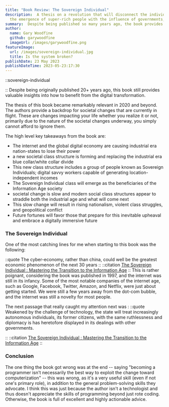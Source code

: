 ```yaml
---
title: "Book Review: The Sovereign Individual"
description:  A thesis on a revolution that will disconnect the individual from the nation-state in the 21st century. 
  the emergence of super-rich people with the influence of governments, and the rise of electronic money, among other things.
summary:  Despite being published so many years ago, the book provides valuable insights into how to benefit from the digital transformation.
author:
  name: Gary Woodfine
  github: garywoodfine
  imageUrl: /images/garywoodfine.png
featureImage:
  url: /images/sovereign-individual.jpg
  title: Is the system broken?
publishDate: 23 May 2023
publishDateTime: 2023-05-23:17:30
---
```


::sovereign-individual

::
Despite being originally published 20+ years ago, this book still provides valuable insights into how to benefit 
from the digital transformation.

The thesis of this book became remarkably relevant in 2020 and beyond. The authors provide a backdrop for societal 
changes that are currently in flight. These are changes impacting your life whether you realize it or not, 
primarily due to the nature of the societal changes underway, you simply cannot afford to ignore them.

The high level key takeaways from the book are:

* The internet and the global digital economy are causing industrial era nation-states to lose their power
* a new societal class structure is forming and replacing the industrial era blue collar/white collar divide
* This new class structure includes a group of people known as Sovereign Individuals; digital savvy workers capable of generating location-independent incomes
* The Sovereign Individual class will emerge as the beneficiaries of the Information Age society
* societal change is slow and modern social class structures appear to straddle both the industrial age and what will come next
* This slow change will result in rising nationalism, violent class struggles, and geopolitical conflict
* Future fortunes will favor those that prepare for this inevitable upheaval and embrace a digitally immersive future

### The Sovereign Individual

One of the most catching lines for me when starting to this book was the following:

::quote
 The cyber-economy, rather than china, could well be the greatest economic phenomenon of the next 30 years
::
::citation
[The Sovereign Individual : Mastering the Transition to the Information Age](https://amzn.to/3Wlk1mg)
::
This is rather poignant, considering the book was published in 1997, and the internet was still in its infancy.  Some 
of the most notable companies of the internet age, such as Google, Facebook, Twitter, Amazon, and Netflix, were just
about getting started. We were still a few years away from the dot-com bubble, and the internet was still a novelty
for most people.

The next passage that really caught my attention next was :
::quote
  Weakened by the challenge of technology, the state will treat increasingly autonomous individuals, its former 
citizens, with the same ruthlessness and diplomacy is has heretofore displayed in its dealings with other governments.

::
::citation
[The Sovereign Individual : Mastering the Transition to the Information Age](https://amzn.to/3Wlk1mg)
::


### Conclusion
The one thing the book got wrong was at the end -- saying "becoming a programmer isn't necessarily the best way to 
exploit the change toward computerization" -- this was wrong, as it's a very useful skill (even if not one's primary 
role), in addition to the general problem-solving skills they advocate. I think this was just because the author isn't 
a technologist and thus doesn't appreciate the skills of programming beyond just rote coding. Otherwise, the book is 
full of excellent and highly actionable advice.